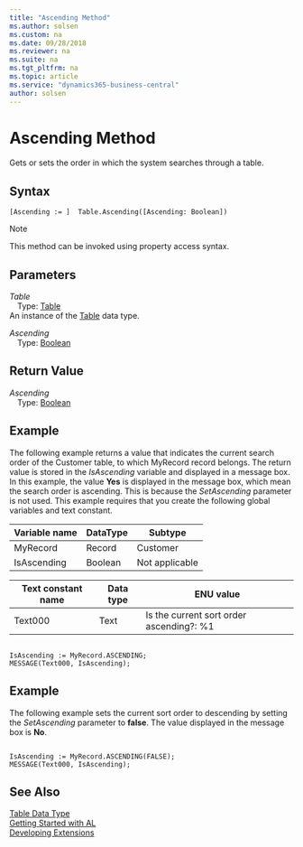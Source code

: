 ```yaml
---
title: "Ascending Method"
ms.author: solsen
ms.custom: na
ms.date: 09/28/2018
ms.reviewer: na
ms.suite: na
ms.tgt_pltfrm: na
ms.topic: article
ms.service: "dynamics365-business-central"
author: solsen
---
```

[//]: # (START>DO_NOT_EDIT)
[//]: # (IMPORTANT:Do not edit any of the content between here and the END>DO_NOT_EDIT.)
[//]: # (Any modifications should be made in the .resx files in the ModernDev repo.)
# Ascending Method
Gets or sets the order in which the system searches through a table.

## Syntax
```
[Ascending := ]  Table.Ascending([Ascending: Boolean])
```
> [!NOTE]  
> This method can be invoked using property access syntax.  
## Parameters
*Table*  
&emsp;Type: [Table](table-data-type.md)  
An instance of the [Table](table-data-type.md) data type.  

*Ascending*  
&emsp;Type: [Boolean](boolean-data-type.md)  
  


## Return Value
*Ascending*  
&emsp;Type: [Boolean](boolean-data-type.md)  
  


[//]: # (IMPORTANT: END>DO_NOT_EDIT)

## Example  
 The following example returns a value that indicates the current search order of the Customer table, to which MyRecord record belongs. The return value is stored in the *IsAscending* variable and displayed in a message box. In this example, the value **Yes** is displayed in the message box, which mean the search order is ascending. This is because the *SetAscending* parameter is not used. This example requires that you create the following global variables and text constant.  
  
|Variable name|DataType|Subtype|  
|-------------------|--------------|-------------|  
|MyRecord|Record|Customer|  
|IsAscending|Boolean|Not applicable|  
  
|Text constant name|Data type|ENU value|  
|------------------------|---------------|---------------|  
|Text000|Text|Is the current sort order ascending?:  %1|  
  
```  
  
IsAscending := MyRecord.ASCENDING;  
MESSAGE(Text000, IsAscending);  
```  
  
## Example  
 The following example sets the current sort order to descending by setting the *SetAscending* parameter to **false**. The value displayed in the message box is **No**.  
  
```  
  
IsAscending := MyRecord.ASCENDING(FALSE);  
MESSAGE(Text000, IsAscending);  
```  
  

## See Also
[Table Data Type](table-data-type.md)  
[Getting Started with AL](../devenv-get-started.md)  
[Developing Extensions](../devenv-dev-overview.md)